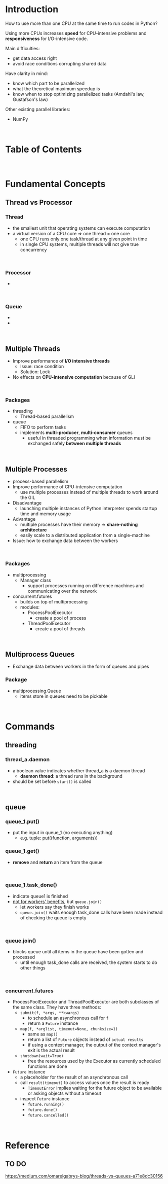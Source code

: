 <!-- omit in toc -->
# Introduction
How to use more than one CPU at the same time to run codes in Python?

Using more CPUs increases **speed** for CPU-intensive problems and **responsiveness** for I/O-intensive code. 

Main difficulties:
* get data access right
* avoid race conditions corrupting shared data

Have clarity in mind:
* know which part to be parallelized
* what the theoretical maximum speedup is 
* know when to stop optimizing parallelized tasks (Amdahl's law, Gustafson's law)

Other existing parallel libraries:
* NumPy

<br />

<!-- omit in toc -->
# Table of Contents

<br />

# Fundamental Concepts

## Thread vs Processor
### Thread
* the smallest unit that operating systems can execute computation 
* a virtual version of a CPU core => one thread = one core
  * one CPU runs only one task/thread at any given point in time
  * in single CPU systems, multiple threads will not give true concurrency

<br />

### Processor
*

<br />

### Queue
* 
* 

<br />

## Multiple Threads
* Improve performance of **I/O intensive threads**
  * Issue: race condition
  * Solution: Lock
* No effects on **CPU-intensive computation** because of GLI

<br />

### Packages
* threading
  * Thread-based parallelism
* queue
  * FIFO to perform tasks
  * implements **multi-producer**, **multi-consumer** queues
    * useful in threaded programming when information must be exchanged safely **between multiple threads**

<br />

## Multiple Processes
* process-based parallelism
* Improve performance of CPU-intensive computation
  * use multiple processes instead of multiple threads to work around the GIL
* Disadvantage
  * launching multiple instances of Python interpreter spends startup time and memory usage
* Advantage
  * multiple processes have their memory => **share-nothing architecture**
  * easily scale to a distributed application from a single-machine
* Issue: how to exchange data between the workers
<br />

### Packages
* multiprocessing
  * Manager class
    * support processes running on difference machines and communicating over the network
* concurrent.futures
  * builds on top of multiprocessing
  * modules:
    * ProcessPoolExecutor
      * create a pool of process
    * ThreadPoolExecutor
      * create a pool of threads

<br />

## Multiprocess Queues
* Exchange data between workers in the form of queues and pipes

### Package
* multiprocessing.Queue
  * items store in queues need to be pickable


  

<br />

# Commands 
## threading
### thread_a.daemon
* a boolean value indicates whether thread_a is a daemon thread
  * **daemon thread**: a thread runs in the background
* should be set before `start()` is called

<br />

## queue
### queue_1.put()
* put the input in queue_1 (no executing anything)
  * e.g. tuple: put((function, arguments))

### queue_1.get()
* **remove** and **return** an item from the queue


<br />


### queue_1.task_done()
* indicate queue1 is finished
* [not for workers' benefits](https://stackoverflow.com/a/49637357), but `queue.join()`
  * let workers say they finish works 
  * `queue.join()` waits enough task_done calls have been made instead of checking the queue is empty

<br />

### queue.join()
* blocks queue until all items in the queue have been gotten and processed
  * until enough task_done calls are received, the system starts to do other things

<br />

### concurrent.futures
* ProcessPoolExecutor and ThreadPoolExecutor are both subclasses of the same class. They have three methods:
  * `submit(f, *args, **kwargs)`
    * to schedule an asynchronous call for `f`
    * return a `Future` instance
  * `map(f, *arglist, timeout=None, chunksize=1)`
    * same as `map()`
    * return a list of `Future` objects instead of `actual results`
    * if using a context manager, the output of the context manager's exit is the actual result
  * `shutdown(wait=True)`
    * free the resources used by the Executor as currently scheduled functions are done
* `Future` instance
  * a placeholder for the result of an asynchronous call
  * call `result(timeout)` to access values once the result is ready
    * `TimeoutError` implies waiting for the future object to be available or asking objects without a timeout 
  * inspect `Future` instance
    * `future.running()`
    * `future.done()`
    * `future.cancelled()`



<br />


# Reference

## TO DO
https://medium.com/omarelgabrys-blog/threads-vs-queues-a71e8dc30156